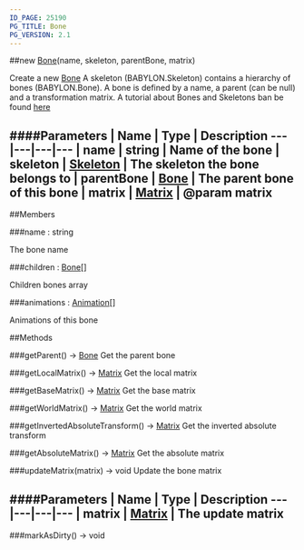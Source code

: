```yaml
---
ID_PAGE: 25190
PG_TITLE: Bone
PG_VERSION: 2.1
---
```

##new [Bone](/classes/Bone)(name, skeleton, parentBone, matrix)




Create a new [Bone](/classes/Bone)
A skeleton (BABYLON.Skeleton) contains a hierarchy of bones (BABYLON.Bone). A bone is defined by a name, a parent (can be null) and a transformation matrix.
A tutorial about Bones and Skeletons ban be found [here](https://github.com/BabylonJS/Babylon.js/wiki/How-to-use-bones-and-skeletons)






####Parameters
 | Name | Type | Description
---|---|---|---
 | name | string | Name of the bone
 | skeleton | [Skeleton](/classes/Skeleton) | The skeleton the bone belongs to
 | parentBone | [Bone](/classes/Bone) | The parent bone of this bone
 | matrix | [Matrix](/classes/Matrix) | @param matrix
---

##Members

###name : string





The bone name




###children : [Bone](/classes/Bone)[]





Children bones array




###animations : [Animation](/classes/Animation)[]





Animations of this bone















##Methods

###getParent() &rarr; [Bone](/classes/Bone)
Get the parent bone








###getLocalMatrix() &rarr; [Matrix](/classes/Matrix)
Get the local matrix








###getBaseMatrix() &rarr; [Matrix](/classes/Matrix)
Get the base matrix








###getWorldMatrix() &rarr; [Matrix](/classes/Matrix)
Get the world matrix








###getInvertedAbsoluteTransform() &rarr; [Matrix](/classes/Matrix)
Get the inverted absolute transform








###getAbsoluteMatrix() &rarr; [Matrix](/classes/Matrix)
Get the absolute matrix








###updateMatrix(matrix) &rarr; void
Update the bone matrix







####Parameters
 | Name | Type | Description
---|---|---|---
 | matrix | [Matrix](/classes/Matrix) | The update matrix
---

###markAsDirty() &rarr; void

